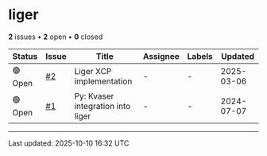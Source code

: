 # liger

**2** issues • **2** open • **0** closed

<table class="github-issue-table">
<thead>
<tr>
<th>Status</th>
<th>Issue</th>
<th>Title</th>
<th>Assignee</th>
<th>Labels</th>
<th>Updated</th>
</tr>
</thead>
<tbody>
<tr><td>🟢 Open</td><td><a href='./issue-2-Liger-XCP-implementation.md'>#2</a></td><td>Liger XCP implementation</td><td>-</td><td>-</td><td>2025-03-06</td></tr>
<tr><td>🟢 Open</td><td><a href='./issue-1-Py-Kvaser-integration-into-liger.md'>#1</a></td><td>Py: Kvaser integration into liger</td><td>-</td><td>-</td><td>2024-07-07</td></tr>
</tbody>
</table>

---

Last updated: 2025-10-10 16:32 UTC